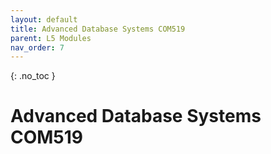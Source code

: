 ```yaml
---
layout: default
title: Advanced Database Systems COM519
parent: L5 Modules
nav_order: 7
---
```


{: .no_toc }


# Advanced Database Systems COM519




